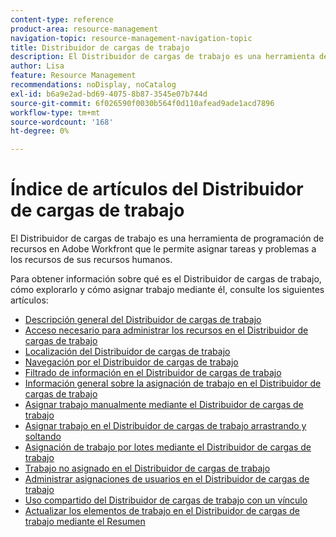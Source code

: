 ```yaml
---
content-type: reference
product-area: resource-management
navigation-topic: resource-management-navigation-topic
title: Distribuidor de cargas de trabajo
description: El Distribuidor de cargas de trabajo es una herramienta de programación de recursos en Adobe Workfront que le permite asignar tareas y problemas a los recursos de sus recursos humanos.
author: Lisa
feature: Resource Management
recommendations: noDisplay, noCatalog
exl-id: b6a9e2ad-bd69-4075-8b87-3545e07b744d
source-git-commit: 6f026590f0030b564f0d110afead9ade1acd7896
workflow-type: tm+mt
source-wordcount: '168'
ht-degree: 0%

---
```


# Índice de artículos del Distribuidor de cargas de trabajo

<!--Audited: 12/2023-->

El Distribuidor de cargas de trabajo es una herramienta de programación de recursos en Adobe Workfront que le permite asignar tareas y problemas a los recursos de sus recursos humanos.

Para obtener información sobre qué es el Distribuidor de cargas de trabajo, cómo explorarlo y cómo asignar trabajo mediante él, consulte los siguientes artículos:

* [Descripción general del Distribuidor de cargas de trabajo](../../resource-mgmt/workload-balancer/overview-workload-balancer.md)
* [Acceso necesario para administrar los recursos en el Distribuidor de cargas de trabajo](../../resource-mgmt/workload-balancer/access-needed-manage-resources-balancer.md)
* [Localización del Distribuidor de cargas de trabajo](../../resource-mgmt/workload-balancer/locate-workload-balancer.md)
* [Navegación por el Distribuidor de cargas de trabajo](../../resource-mgmt/workload-balancer/navigate-the-workload-balancer.md)
* [Filtrado de información en el Distribuidor de cargas de trabajo](../../resource-mgmt/workload-balancer/filter-information-workload-balancer.md)
* [Información general sobre la asignación de trabajo en el Distribuidor de cargas de trabajo](../../resource-mgmt/workload-balancer/assign-work-in-workload-balancer.md)
* [Asignar trabajo manualmente mediante el Distribuidor de cargas de trabajo](../../resource-mgmt/workload-balancer/assign-work-in-workload-balancer-manually.md)
* [Asignar trabajo en el Distribuidor de cargas de trabajo arrastrando y soltando](../../resource-mgmt/workload-balancer/assign-work-in-workload-balancer-by-drag-and-drop.md)
* [Asignación de trabajo por lotes mediante el Distribuidor de cargas de trabajo](../../resource-mgmt/workload-balancer/assign-work-in-workload-balancer-in-bulk.md)
* [Trabajo no asignado en el Distribuidor de cargas de trabajo](../../resource-mgmt/workload-balancer/unassign-work-in-workload-balancer.md)
* [Administrar asignaciones de usuarios en el Distribuidor de cargas de trabajo](../../resource-mgmt/workload-balancer/manage-user-allocations-workload-balancer.md)
* [Uso compartido del Distribuidor de cargas de trabajo con un vínculo](../../resource-mgmt/workload-balancer/share-link-for-workload-balancer.md)
* [Actualizar los elementos de trabajo en el Distribuidor de cargas de trabajo mediante el Resumen](../../resource-mgmt/workload-balancer/update-items-in-summary-panel-in-workload-balancer.md)
